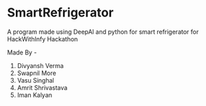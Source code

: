 # SmartRefrigerator
A program made using DeepAI and python for smart refrigerator for HackWithInfy Hackathon

Made By -

1) Divyansh Verma
2) Swapnil More
3) Vasu Singhal
4) Amrit Shrivastava
5) Iman Kalyan
